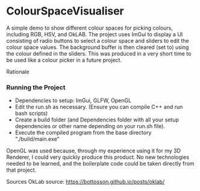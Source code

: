 # ColourSpaceVisualiser
A simple demo to show different colour spaces for picking colours, including RGB, HSV, and OkLAB.
The project uses ImGui to display a UI consisting of radio buttons to select a colour space and sliders to edit the colour space values. The background buffer is then cleared (set to) using the colour defined in the sliders. 
This was produced in a very short time to be used like a colour picker in a future project.

Rationale

### Running the Project
  - Dependencies to setup: ImGui, GLFW, OpenGL
  - Edit the run.sh as necessary. (Ensure you can compile C++ and run bash scripts)
  - Create a build folder (and Dependencies folder with all your setup dependencies or other name depending on your run.sh file).
  - Execute the compiled program from the base directory "./build/main.exe"

OpenGL was used because, through my experience using it for my 3D Renderer, I could very quickly produce this product. No new technologies needed to be learned, and the boilerplate code could be taken directly from that project.

Sources
OkLab source: https://bottosson.github.io/posts/oklab/ 
